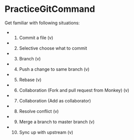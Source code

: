 # PracticeGitCommand


Get familiar with following situations:
- 1. Commit a file (v)
- 2. Selective choose what to commit
- 3. Branch (v)
- 4. Push a change to same branch (v)
- 5. Rebase (v)
- 6. Collaboration (Fork and pull request from Monkey) (v) 
- 7. Collaboration (Add as collaborator)
- 8. Resolve conflict (v)
- 9. Merge a branch to master branch (v)
- 10. Sync up with upstream (v)
